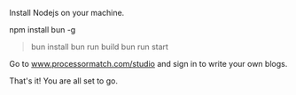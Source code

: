 Install Nodejs on your machine.

npm install bun -g

> bun install
> bun run build
> bun run start



Go to www.processormatch.com/studio and sign in to write your own blogs.

That's it! You are all set to go.